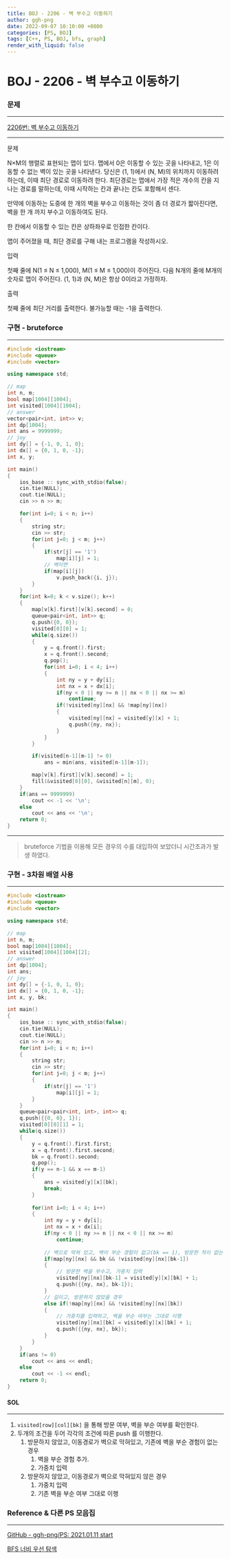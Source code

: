 ```yaml
---
title: BOJ - 2206 - 벽 부수고 이동하기
author: ggh-png
date: 2022-09-07 10:10:00 +0800
categories: [PS, BOJ]
tags: [C++, PS, BOJ, bfs, graph]
render_with_liquid: false
---
```

# BOJ - 2206 - **벽 부수고 이동하기**

### 문제

---

[2206번: 벽 부수고 이동하기](https://www.acmicpc.net/problem/2206)

---

문제

N×M의 행렬로 표현되는 맵이 있다. 맵에서 0은 이동할 수 있는 곳을 나타내고, 1은 이동할 수 없는 벽이 있는 곳을 나타낸다. 당신은 (1, 1)에서 (N, M)의 위치까지 이동하려 하는데, 이때 최단 경로로 이동하려 한다. 최단경로는 맵에서 가장 적은 개수의 칸을 지나는 경로를 말하는데, 이때 시작하는 칸과 끝나는 칸도 포함해서 센다.

만약에 이동하는 도중에 한 개의 벽을 부수고 이동하는 것이 좀 더 경로가 짧아진다면, 벽을 한 개 까지 부수고 이동하여도 된다.

한 칸에서 이동할 수 있는 칸은 상하좌우로 인접한 칸이다.

맵이 주어졌을 때, 최단 경로를 구해 내는 프로그램을 작성하시오.

입력

첫째 줄에 N(1 ≤ N ≤ 1,000), M(1 ≤ M ≤ 1,000)이 주어진다. 다음 N개의 줄에 M개의 숫자로 맵이 주어진다. (1, 1)과 (N, M)은 항상 0이라고 가정하자.

출력

첫째 줄에 최단 거리를 출력한다. 불가능할 때는 -1을 출력한다.

### 구현 - bruteforce

---

```cpp
#include <iostream>
#include <queue>
#include <vector>

using namespace std;

// map
int n, m;
bool map[1004][1004];
int visited[1004][1004];
// answer
vector<pair<int, int>> v;
int dp[1004];
int ans = 9999999;
// joy 
int dy[] = {-1, 0, 1, 0};
int dx[] = {0, 1, 0, -1};
int x, y;

int main()
{
    ios_base :: sync_with_stdio(false); 
    cin.tie(NULL); 
    cout.tie(NULL);
    cin >> n >> m;

    for(int i=0; i < n; i++)
    {
        string str;
        cin >> str;
        for(int j=0; j < m; j++)
        {
            if(str[j] == '1')
                map[i][j] = 1;
            // 벽이면 
            if(map[i][j])
                v.push_back({i, j});
        }
    }
    for(int k=0; k < v.size(); k++)
    {
        map[v[k].first][v[k].second] = 0;
        queue<pair<int, int>> q;
        q.push({0, 0});
        visited[0][0] = 1;
        while(q.size())
        {
            y = q.front().first;
            x = q.front().second;
            q.pop();
            for(int i=0; i < 4; i++)
            {
                int ny = y + dy[i];
                int nx = x + dx[i];
                if(ny < 0 || ny >= n || nx < 0 || nx >= m)
                    continue;
                if(!visited[ny][nx] && !map[ny][nx])
                {
                    visited[ny][nx] = visited[y][x] + 1;
                    q.push({ny, nx});
                }
            }
        }

        if(visited[n-1][m-1] != 0)
            ans = min(ans, visited[n-1][m-1]);

        map[v[k].first][v[k].second] = 1;
        fill(&visited[0][0], &visited[n][m], 0);
    }
    if(ans == 9999999)
        cout << -1 << '\n';
    else
        cout << ans << '\n';
    return 0;
}
```

---

> bruteforce 기법을 이용해 모든 경우의 수를 대입하여 보았더니 시간초과가 발생 하였다.
> 

### 구현 - 3차원 배열 사용

---

```cpp
#include <iostream>
#include <queue>
#include <vector>

using namespace std;

// map
int n, m;
bool map[1004][1004];
int visited[1004][1004][2];
// answer
int dp[1004];
int ans;
// joy 
int dy[] = {-1, 0, 1, 0};
int dx[] = {0, 1, 0, -1};
int x, y, bk;

int main()
{
    ios_base :: sync_with_stdio(false); 
    cin.tie(NULL); 
    cout.tie(NULL);
    cin >> n >> m;
    for(int i=0; i < n; i++)
    {
        string str;
        cin >> str;
        for(int j=0; j < m; j++)
        {
            if(str[j] == '1')
                map[i][j] = 1;
        }
    }
    queue<pair<pair<int, int>, int>> q;
    q.push({{0, 0}, 1});
    visited[0][0][1] = 1;
    while(q.size())
    {
        y = q.front().first.first;
        x = q.front().first.second;
        bk = q.front().second;
        q.pop();
        if(y == n-1 && x == m-1)
        {
            ans = visited[y][x][bk];
            break;
        }
        
        for(int i=0; i < 4; i++)
        {
            int ny = y + dy[i];
            int nx = x + dx[i];
            if(ny < 0 || ny >= n || nx < 0 || nx >= m)
                continue;
            
            // 벽으로 막혀 있고, 벽이 부순 경험이 없고(bk == 1), 방문한 적이 없는 경우
            if(map[ny][nx] && bk && !visited[ny][nx][bk-1])
            {
                // 방문한 벽을 부수고, 가중치 입력 
                visited[ny][nx][bk-1] = visited[y][x][bk] + 1;
                q.push({{ny, nx}, bk-1});
            }
            // 길이고, 방문하지 않았을 경우 
            else if(!map[ny][nx] && !visited[ny][nx][bk])
            {
                // 가중치를 입력하고, 벽을 부순 여부는 그대로 이행
                visited[ny][nx][bk] = visited[y][x][bk] + 1;
                q.push({{ny, nx}, bk});
            }
        }
    }
    if(ans != 0)
        cout << ans << endl;
    else
        cout << -1 << endl;
    return 0;
}
```

#### SOL

---

1. `visited[row][col][bk]` 을 통해 방문 여부, 벽을 부순 여부를 확인한다.
2. 두개의 조건을 두어 각각의 조건에 따른 push 를 이행한다.
    1. 방문하지 않았고, 이동경로가 벽으로 막혀있고, 기존에 벽을 부순 경험이 없는 경우 
        1. 벽을 부순 경험 추가. 
        2. 가중치 입력 
    2. 방문하지 않았고, 이동경로가 벽으로 막혀있지 않은 경우 
        1. 가중치 입력 
        2. 기존 벽을 부순 여부 그대로 이행 
    

### Reference & 다른 PS 모음집

---

[GitHub - ggh-png/PS: 2021.01.11 start](https://github.com/ggh-png/PS)

[BFS 너비 우선 탐색](https://ggh-png.github.io/posts/bfs/)